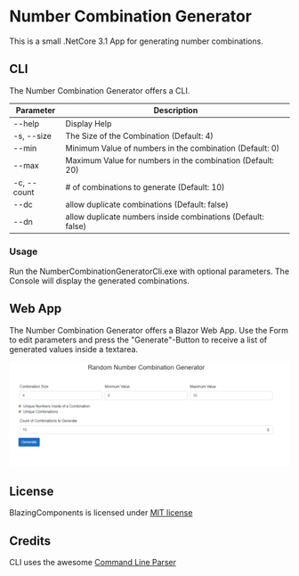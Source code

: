 # Number Combination Generator

This is a small .NetCore 3.1 App for generating number combinations.
 
## CLI
The Number Combination Generator offers a CLI.

Parameter  | Description
------------- | ------------- 
--help      | Display Help
-s, --size  | The Size of the Combination (Default: 4)
--min  | Minimum Value of numbers in the combination (Default: 0)
--max  | Maximum Value for numbers in the combination (Default: 20)
-c, --count  | # of combinations to generate (Default: 10)
--dc  | allow duplicate combinations (Default: false)
--dn  | allow duplicate numbers inside combinations (Default: false)

### Usage
Run the NumberCombinationGeneratorCli.exe with optional parameters.
The Console will display the generated combinations. 


## Web App
The Number Combination Generator offers a Blazor Web App.
Use the Form to edit parameters and press the "Generate"-Button to receive a list of generated values inside a textarea.

![Screenshot](https://github.com/Mewgrammer/NumberCombinationGenerator/blob/master/doc/WebApp.png)


## License

BlazingComponents is licensed under [MIT license](http://www.opensource.org/licenses/mit-license.php)


## Credits
CLI uses the awesome [Command Line Parser](https://github.com/commandlineparser/commandline)